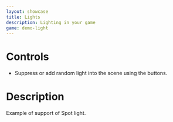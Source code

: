 ```yaml
---
layout: showcase
title: Lights
description: Lighting in your game
game: demo-light
---
```


# Controls

- Suppress or add random light into the scene using the buttons.

# Description

Example of support of Spot light.
